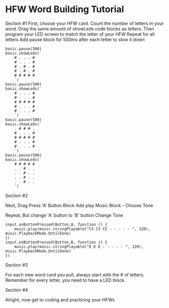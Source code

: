 # HFW Word Building Tutorial

Section #1
First, choose your HFW card. Count the number of letters in your word. 
Drag the same amount of showLeds code blocks as letters. 
Then program your LED screen to match the letter of your HFW
Repeat for all letters
Add pause block for 500ms after each letter to slow it down

```blocks
basic.pause(500)
basic.showLeds(`
    # . . . #
    # . . . #
    # . # . #
    # . # . #
    # # # # #
    `)
basic.pause(500)
basic.showLeds(`
    # . . . #
    # . . . #
    # # # # #
    # . . . #
    # . . . #
    `)
basic.pause(500)
basic.showLeds(`
    . # # # .
    # . . . #
    # # # # #
    # . . . #
    # . . . #
    `)
basic.pause(500)
basic.showLeds(`
    # # # # #
    . . # . .
    . . # . .
    . . # . .
    . . # . .
    `)
``` 




Section #2

Next, Drag Press 'A' Button Block
Add play Music Block - Choose Tone

Repeat, But change 'A' button to 'B' button 
Change Tone
```blocks
input.onButtonPressed(Button.A, function () {
    music.play(music.stringPlayable("C5 C5 C5 - - - - - ", 120), music.PlaybackMode.UntilDone)
})
input.onButtonPressed(Button.B, function () {
    music.play(music.stringPlayable("E E E - - - - - ", 120), music.PlaybackMode.UntilDone)
})
```

Section #3

For each new word card you pull, always start with the # of letters.
Remember for every letter, you need to have a LED block.

Section #4

Alright, now get to coding and practicing your HFWs